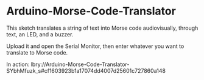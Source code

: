 # Arduino-Morse-Code-Translator
This sketch translates a string of text into Morse code audiovisually, through text, an LED, and a buzzer.

Upload it and open the Serial Monitor, then enter whatever you want to translate to Morse code.

In action: lbry://Arduino-Morse-Code-Translator-SYbhMfuzk_s#cf1603923b1a17074dd4007d25601c727860a148
